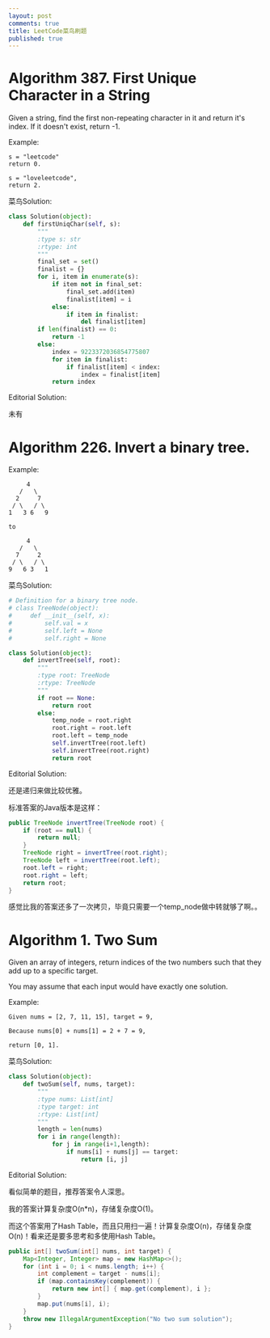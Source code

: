 ```yaml
---
layout: post
comments: true
title: LeetCode菜鸟刷题
published: true
---
```


# Algorithm 387. First Unique Character in a String

Given a string, find the first non-repeating character in it and return it's index. If it doesn't exist, return -1.

Example:

```
s = "leetcode"
return 0.

s = "loveleetcode",
return 2.
```

菜鸟Solution:

```python
class Solution(object):
    def firstUniqChar(self, s):
        """
        :type s: str
        :rtype: int
        """
        final_set = set()
        finalist = {}
        for i, item in enumerate(s):
            if item not in final_set:
                final_set.add(item)
                finalist[item] = i
            else:
                if item in finalist:
                    del finalist[item]
        if len(finalist) == 0:
            return -1
        else:
            index = 9223372036854775807
            for item in finalist:
                if finalist[item] < index:
                    index = finalist[item]
            return index
```

Editorial Solution:

未有


# Algorithm 226. Invert a binary tree.

Example:

```
     4
   /   \
  2     7
 / \   / \
1   3 6   9

to

     4
   /   \
  7     2
 / \   / \
9   6 3   1
```

菜鸟Solution:

```python
# Definition for a binary tree node.
# class TreeNode(object):
#     def __init__(self, x):
#         self.val = x
#         self.left = None
#         self.right = None

class Solution(object):
    def invertTree(self, root):
        """
        :type root: TreeNode
        :rtype: TreeNode
        """
        if root == None:
            return root
        else:
            temp_node = root.right
            root.right = root.left
            root.left = temp_node
            self.invertTree(root.left)
            self.invertTree(root.right)
            return root
```

Editorial Solution:

还是递归来做比较优雅。

标准答案的Java版本是这样：

```java
public TreeNode invertTree(TreeNode root) {
    if (root == null) {
        return null;
    }
    TreeNode right = invertTree(root.right);
    TreeNode left = invertTree(root.left);
    root.left = right;
    root.right = left;
    return root;
}
```

感觉比我的答案还多了一次拷贝，毕竟只需要一个temp_node做中转就够了啊。。


# Algorithm 1. Two Sum

Given an array of integers, return indices of the two numbers such that they add up to a specific target.

You may assume that each input would have exactly one solution.

Example:

```
Given nums = [2, 7, 11, 15], target = 9,

Because nums[0] + nums[1] = 2 + 7 = 9,

return [0, 1].
```

菜鸟Solution:

```python
class Solution(object):
    def twoSum(self, nums, target):
        """
        :type nums: List[int]
        :type target: int
        :rtype: List[int]
        """
        length = len(nums)
        for i in range(length):
            for j in range(i+1,length):
                if nums[i] + nums[j] == target:
                    return [i, j]
```

Editorial Solution:

看似简单的题目，推荐答案令人深思。

我的答案计算复杂度O(n*n)，存储复杂度O(1)。

而这个答案用了Hash Table，而且只用扫一遍！计算复杂度O(n)，存储复杂度O(n)！看来还是要多思考和多使用Hash Table。

```java
public int[] twoSum(int[] nums, int target) {
    Map<Integer, Integer> map = new HashMap<>();
    for (int i = 0; i < nums.length; i++) {
        int complement = target - nums[i];
        if (map.containsKey(complement)) {
            return new int[] { map.get(complement), i };
        }
        map.put(nums[i], i);
    }
    throw new IllegalArgumentException("No two sum solution");
}
```
